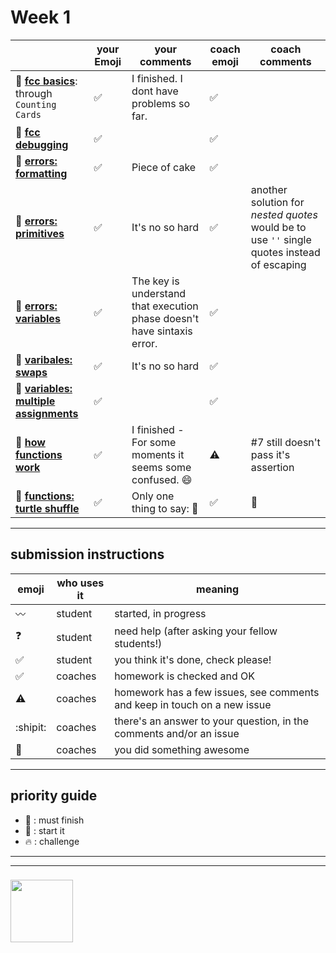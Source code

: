 # Week 1

|  | your Emoji | your comments | coach emoji | coach comments |
| --- | --- | --- | --- | --- |
| :seedling: __[fcc basics](./fcc-basic-js-pt-1.md)__: through ```Counting Cards``` |:white_check_mark:  |I finished. I dont have problems so far.  | :white_check_mark: | |
| :dash: __[fcc debugging](./fcc-debugging.md)__ | :white_check_mark:| | :white_check_mark: | |
| :seedling: __[errors: formatting](./jl-errors-formatting.md)__ |:white_check_mark:  | Piece of cake | :white_check_mark: | |
| :seedling: __[errors: primitives](./jl-errors-primitive-types.md)__ | :white_check_mark:|  It's no so hard| :white_check_mark: | another solution for _nested quotes_ would be to use ```''``` single quotes instead of escaping |
| :seedling: __[errors: variables](./jl-errors-variables.md)__ |  :white_check_mark:| The key is understand that execution phase doesn't have sintaxis error. | :white_check_mark: | |
| :seedling: __[varibales: swaps](./jl-variables-swaps.md)__ | :white_check_mark: |It's no so hard | :white_check_mark: | |
| :dash: __[variables: multiple assignments](./jl-variables-multiple.md)__ | :white_check_mark: | | :white_check_mark: | |
| :seedling: __[how functions work](./jl-functions.md)__ |:white_check_mark: | I finished - For some moments it seems some confused. :smile: | :warning: | #7 still doesn't pass it's assertion |
| :dash: __[functions: turtle shuffle](./jl-turtle-shuffle.md)__ |:white_check_mark:  | Only one thing to say: :turtle: | :white_check_mark: | :turtle: |

---


## submission instructions

| emoji | who uses it | meaning |
| --- | --- | --- |
|  :wavy_dash: | student | started, in progress  | 
| :question: | student | need help (after asking your fellow students!) | 
| :white_check_mark: | student | you think it's done, check please! | 
| :white_check_mark: | coaches | homework is checked and OK |
| :warning: | coaches | homework has a few issues, see comments and keep in touch on a new issue |
| :shipit: | coaches | there's an answer to your question, in the comments and/or an issue  | 
| :star2: | coaches | you did something awesome |

---

## priority guide

* :seedling: : must finish
* :dash: : start it
* :fire: : challenge

___
___
### <a href="https://hackyourfuture.be" target="_blank"><img src="https://pbs.twimg.com/profile_images/984474625009741824/Bs_qKx6-_400x400.jpg" width="100" height="100"></img></a>


